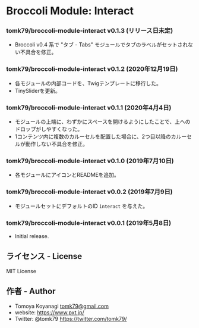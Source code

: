 # Broccoli Module: Interact

### tomk79/broccoli-module-interact v0.1.3 (リリース日未定)

- Broccoli v0.4 系で "タブ - Tabs" モジュールでタブのラベルがセットされない不具合を修正。

### tomk79/broccoli-module-interact v0.1.2 (2020年12月19日)

- 各モジュールの内部コードを、Twigテンプレートに移行した。
- TinySliderを更新。

### tomk79/broccoli-module-interact v0.1.1 (2020年4月4日)

- モジュールの上端に、わずかにスペースを開けるようにしたことで、上へのドロップがしやすくなった。
- 1コンテンツ内に複数のカルーセルを配置した場合に、2つ目以降のカルーセルが動作しない不具合を修正。

### tomk79/broccoli-module-interact v0.1.0 (2019年7月10日)

- 各モジュールにアイコンとREADMEを追加。

### tomk79/broccoli-module-interact v0.0.2 (2019年7月9日)

- モジュールセットにデフォルトのID `interact` を与えた。

### tomk79/broccoli-module-interact v0.0.1 (2019年5月8日)

- Initial release.


## ライセンス - License

MIT License


## 作者 - Author

- Tomoya Koyanagi <tomk79@gmail.com>
- website: <https://www.pxt.jp/>
- Twitter: @tomk79 <https://twitter.com/tomk79/>
